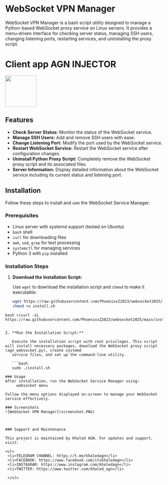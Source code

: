 # WebSocket VPN Manager

WebSocket VPN Manager is a bash script utility designed to manage a Python-based WebSocket proxy service on Linux servers. It provides a menu-driven interface for checking server status, managing SSH users, changing listening ports, restarting services, and uninstalling the proxy script.

# Client app AGN INJECTOR

<p>
<a href="https://play.google.com/store/apps/details?id=com.agn.injector"><img src="https://play.google.com/intl/en_us/badges/images/generic/en-play-badge.png" height="100"></a>
</p>

## Features

- **Check Server Status:** Monitor the status of the WebSocket service.
- **Manage SSH Users:** Add and remove SSH users with ease.
- **Change Listening Port:** Modify the port used by the WebSocket service.
- **Restart WebSocket Service:** Restart the WebSocket service after configuration changes.
- **Uninstall Python Proxy Script:** Completely remove the WebSocket proxy script and its associated files.
- **Server Information:** Display detailed information about the WebSocket service including its current status and listening port.

## Installation

Follow these steps to install and use the WebSocket Service Manager:

### Prerequisites

- Linux server with systemd support (tested on Ubuntu)
- `bash` shell
- `curl` for downloading files
- `awk`, `sed`, `grep` for text processing
- `systemctl` for managing services
- Python 3 with `pip` installed

### Installation Steps

1. **Download the Installation Script:**

   Use `wget` to download the installation script and `chmod` to make it executable:

   ```bash
   wget https://raw.githubusercontent.com/PhoenixxZ2023/websocket2025/main/install.sh
   chmod +x install.sh

````
bash <(curl -sL https://raw.githubusercontent.com/PhoenixxZ2023/websocket2025/main/install.sh)


2. **Run the Installation Script:**

   Execute the installation script with root privileges. This script will install necessary packages, download the WebSocket proxy script (agn_websocket.py), create systemd 
   service files, and set up the command-line utility.
   
   ```bash
   sudo ./install.sh

### Usage
After installation, run the WebSocket Service Manager using:
     websocket menu

Follow the menu options displayed on-screen to manage your WebSocket service effectively.

### Screenshots
![WebSocket VPN Manager](screenshot.PNG)



### Support and Maintenance

This project is maintained by Khaled AGN. For updates and support, visit:

<ul>
 <li>TELEGRAM CHANNEL: https://t.me/khaledagn</li>
 <li>FACEBOOK: https://www.facebook.com/itskhaledagn</li>
 <li>INSTAGRAM: https://www.instagram.com/khaledagn</li>
 <li>TWITTER: https://www.twitter.com/khaled_agn</li>
 
 </ul>












